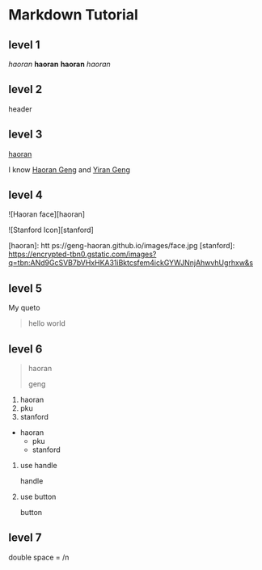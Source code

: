 # Markdown Tutorial
## level 1
_haoran_
__haoran__
**haoran**
*haoran*


## level 2
header

## level 3
[haoran](https://geng-haoran.github.io)

I know [Haoran Geng][haoran link]
and [Yiran Geng][yiran link]

[haoran link]: https://geng-haoran.github.io
[yiran link]: https://gengyiran.github.io


## level 4
![Haoran face][haoran]

![Stanford Icon][stanford]

[haoran]: htt ps://geng-haoran.github.io/images/face.jpg
[stanford]: https://encrypted-tbn0.gstatic.com/images?q=tbn:ANd9GcSVB7bVHxHKA31iBktcsfem4ickGYWJNnjAhwvhUgrhxw&s

## level 5
My queto

> hello world

## level 6

> haoran
> 
> geng

1. haoran
2. pku
3. stanford

* haoran
    * pku
    * stanford

1. use handle
    
    handle
2. use button
    
    button

## level 7
double space = /n



